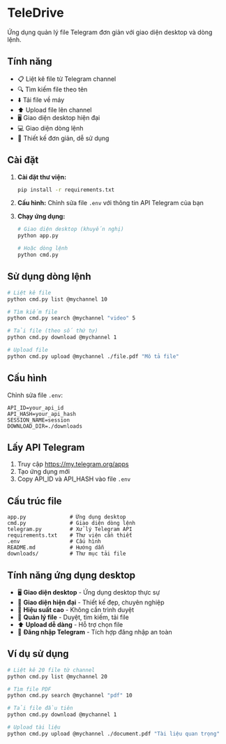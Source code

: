 # TeleDrive

Ứng dụng quản lý file Telegram đơn giản với giao diện desktop và dòng lệnh.

## Tính năng

- 📋 Liệt kê file từ Telegram channel
- 🔍 Tìm kiếm file theo tên
- ⬇️ Tải file về máy
- ⬆️ Upload file lên channel
- 🖥️ Giao diện desktop hiện đại
- 💻 Giao diện dòng lệnh
- 🎨 Thiết kế đơn giản, dễ sử dụng

## Cài đặt

1. **Cài đặt thư viện:**
   ```bash
   pip install -r requirements.txt
   ```

2. **Cấu hình:**
   Chỉnh sửa file `.env` với thông tin API Telegram của bạn

3. **Chạy ứng dụng:**
   ```bash
   # Giao diện desktop (khuyến nghị)
   python app.py

   # Hoặc dòng lệnh
   python cmd.py
   ```

## Sử dụng dòng lệnh

```bash
# Liệt kê file
python cmd.py list @mychannel 10

# Tìm kiếm file
python cmd.py search @mychannel "video" 5

# Tải file (theo số thứ tự)
python cmd.py download @mychannel 1

# Upload file
python cmd.py upload @mychannel ./file.pdf "Mô tả file"
```

## Cấu hình

Chỉnh sửa file `.env`:

```env
API_ID=your_api_id
API_HASH=your_api_hash
SESSION_NAME=session
DOWNLOAD_DIR=./downloads
```

## Lấy API Telegram

1. Truy cập https://my.telegram.org/apps
2. Tạo ứng dụng mới
3. Copy API_ID và API_HASH vào file `.env`

## Cấu trúc file

```
app.py              # Ứng dụng desktop
cmd.py              # Giao diện dòng lệnh
telegram.py         # Xử lý Telegram API
requirements.txt    # Thư viện cần thiết
.env                # Cấu hình
README.md           # Hướng dẫn
downloads/          # Thư mục tải file
```

## Tính năng ứng dụng desktop

- 🖥️ **Giao diện desktop** - Ứng dụng desktop thực sự
- 🎨 **Giao diện hiện đại** - Thiết kế đẹp, chuyên nghiệp
- 🚀 **Hiệu suất cao** - Không cần trình duyệt
- 📁 **Quản lý file** - Duyệt, tìm kiếm, tải file
- ⬆️ **Upload dễ dàng** - Hỗ trợ chọn file
- 🔐 **Đăng nhập Telegram** - Tích hợp đăng nhập an toàn

## Ví dụ sử dụng

```bash
# Liệt kê 20 file từ channel
python cmd.py list @mychannel 20

# Tìm file PDF
python cmd.py search @mychannel "pdf" 10

# Tải file đầu tiên
python cmd.py download @mychannel 1

# Upload tài liệu
python cmd.py upload @mychannel ./document.pdf "Tài liệu quan trọng"
```

